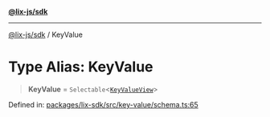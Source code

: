 [**@lix-js/sdk**](../README.md)

***

[@lix-js/sdk](../README.md) / KeyValue

# Type Alias: KeyValue

> **KeyValue** = `Selectable`\<[`KeyValueView`](KeyValueView.md)\>

Defined in: [packages/lix-sdk/src/key-value/schema.ts:65](https://github.com/opral/monorepo/blob/3bcc1f95be292671fbdc30a84e807512030f233b/packages/lix-sdk/src/key-value/schema.ts#L65)

